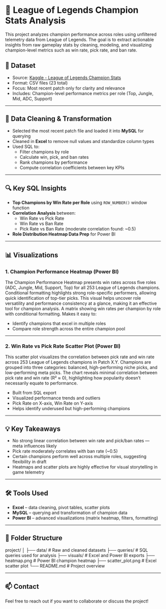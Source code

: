 # 🧠 League of Legends Champion Stats Analysis

This project analyzes champion performance across roles using unfiltered telemetry data from League of Legends. The goal is to extract actionable insights from raw gameplay stats by cleaning, modeling, and visualizing champion-level metrics such as win rate, pick rate, and ban rate.

## 📁 Dataset

- Source: [Kaggle - League of Legends Champion Stats](https://www.kaggle.com/datasets/vivovinco/league-of-legends-champion-stats)
- Format: CSV files (23 total)
- Focus: Most recent patch only for clarity and relevance
- Includes: Champion-level performance metrics per role (Top, Jungle, Mid, ADC, Support)

---

## 🧹 Data Cleaning & Transformation

- Selected the most recent patch file and loaded it into **MySQL** for querying
- Cleaned in **Excel** to remove null values and standardize column types
- Used SQL to:
  - Filter champions by role
  - Calculate win, pick, and ban rates
  - Rank champions by performance
  - Compute correlation coefficients between key KPIs

---

## 🔍 Key SQL Insights

- **Top Champions by Win Rate per Role** using `ROW_NUMBER()` window function
- **Correlation Analysis** between:
  - Win Rate vs Pick Rate
  - Win Rate vs Ban Rate
  - Pick Rate vs Ban Rate (moderate correlation found: ~0.5)
- **Role Distribution Heatmap Data Prep** for Power BI

---

## 📊 Visualizations

### 1. Champion Performance Heatmap (Power BI)
The Champion Performance Heatmap presents win rates across five roles (ADC, Jungle, Mid, Support, Top) for all 253 League of Legends champions. Conditional formatting highlights strong role-specific performers, allowing quick identification of top-tier picks. This visual helps uncover role versatility and performance consistency at a glance, making it an effective tool for champion analysis.
A matrix showing win rates per champion by role with conditional formatting. Makes it easy to:
- Identify champions that excel in multiple roles
- Compare role strength across the entire champion pool

---

### 2. Win Rate vs Pick Rate Scatter Plot (Power BI)
This scatter plot visualizes the correlation between pick rate and win rate across 253 League of Legends champions in Patch X.Y. Champions are grouped into three categories: balanced, high-performing niche picks, and low-performing meta picks. The chart reveals minimal correlation between pick rate and win rate (R² ≈ 0), highlighting how popularity doesn’t necessarily equate to performance.
- Built from SQL export
- Visualized performance trends and outliers
- Pick Rate on X-axis, Win Rate on Y-axis
- Helps identify underused but high-performing champions

---

## 💡 Key Takeaways

- No strong linear correlation between win rate and pick/ban rates — meta influences likely
- Pick rate moderately correlates with ban rate (~0.5)
- Certain champions perform well across multiple roles, suggesting flexibility in draft
- Heatmaps and scatter plots are highly effective for visual storytelling in game telemetry

---

## 🛠 Tools Used

- **Excel** – data cleaning, pivot tables, scatter plots
- **MySQL** – querying and transformation of champion data
- **Power BI** – advanced visualizations (matrix heatmap, filters, formatting)

---

## 📁 Folder Structure

project/
│
├── data/ # Raw and cleaned datasets
├── queries/ # SQL queries used for analysis
├── visuals/ # Excel and Power BI exports
├── heatmap.png # Power BI champion heatmap
├── scatter_plot.png # Excel scatter plot
└── README.md # Project overview

---

## 📫 Contact

Feel free to reach out if you want to collaborate or discuss the project!

